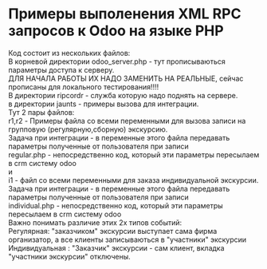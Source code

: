 # Примеры выполенения XML RPC запросов к Odoo на языке PHP

Код состоит из нескольких файлов: <br>
В корневой директории odoo_server.php - тут прописываються параметры доступа к серверу.<br>
ДЛЯ НАЧАЛА РАБОТЫ ИХ НАДО ЗАМЕНИТЬ НА РЕАЛЬНЫЕ, сейчас прописаны для локального тестирования!!!!<br>
В директории ripcordr - служба которую надо поднять на сервере.<br>
в директории jaunts - примеры вызова  для интеграции. <br>
Тут 2 пары файлов:<br>
r1,r2 - Примеры файла со всеми переменными для вызова  записи на групповую (регулярную,сборную) экскурсию.<br>
Задача при интеграции - в переменные этого файла передавать параметры полученные от пользователя при записи<br>
regular.php - непосредственно код, который эти параметры пересылаем в crm систему odoo<br>
и<br>
i1 - файл со всеми переменными для заказа индивидуальной экскурсии. <br>
Задача при интеграции - в переменные этого файла передавать параметры полученные от пользователя при записи<br>
individual.php - непосредственно код, который эти параметры пересылаем в crm систему odoo<br>
Важно понимать различие этих 2х типов событий:<br>
Регулярная: "заказчиком" экскурсии выступает сама фирма организатор, а все клиенты записываються в "участники" экскурсии<br>
Индивидуальная : "Заказчик" экскурсии - сам клиент, вкладка "участники экскурсии" отключены.<br>



